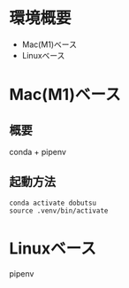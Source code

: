 # 環境概要
- Mac(M1)ベース
- Linuxベース

# Mac(M1)ベース
## 概要
conda + pipenv
## 起動方法
```
conda activate dobutsu
source .venv/bin/activate
```


# Linuxベース
pipenv


